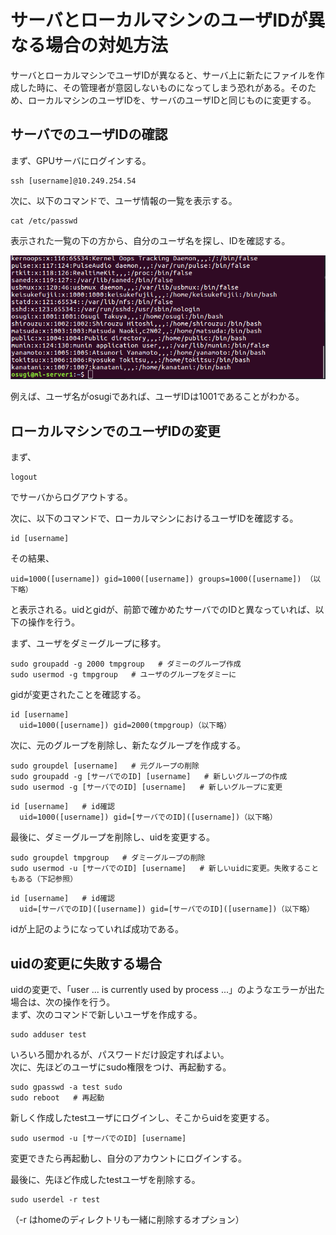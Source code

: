 # サーバとローカルマシンのユーザIDが異なる場合の対処方法
サーバとローカルマシンでユーザIDが異なると、サーバ上に新たにファイルを作成した時に、その管理者が意図しないものになってしまう恐れがある。そのため、ローカルマシンのユーザIDを、サーバのユーザIDと同じものに変更する。

## サーバでのユーザIDの確認
まず、GPUサーバにログインする。
```
ssh [username]@10.249.254.54
```
次に、以下のコマンドで、ユーザ情報の一覧を表示する。
```
cat /etc/passwd
```
表示された一覧の下の方から、自分のユーザ名を探し、IDを確認する。

![ユーザID](./change_user_id_1.png)

例えば、ユーザ名がosugiであれば、ユーザIDは1001であることがわかる。

## ローカルマシンでのユーザIDの変更
まず、
```
logout
```
でサーバからログアウトする。  

次に、以下のコマンドで、ローカルマシンにおけるユーザIDを確認する。
```
id [username]
```
その結果、
```
uid=1000([username]) gid=1000([username]) groups=1000([username]) （以下略）
```
と表示される。uidとgidが、前節で確かめたサーバでのIDと異なっていれば、以下の操作を行う。

まず、ユーザをダミーグループに移す。
```
sudo groupadd -g 2000 tmpgroup   # ダミーのグループ作成
sudo usermod -g tmpgroup   # ユーザのグループをダミーに

```
gidが変更されたことを確認する。
```
id [username]
  uid=1000([username]) gid=2000(tmpgroup)（以下略）
```
次に、元のグループを削除し、新たなグループを作成する。
```
sudo groupdel [username]   # 元グループの削除
sudo groupadd -g [サーバでのID] [username]   # 新しいグループの作成
sudo usermod -g [サーバでのID] [username]   # 新しいグループに変更
```
```
id [username]   # id確認
  uid=1000([username]) gid=[サーバでのID]([username])（以下略）
```
最後に、ダミーグループを削除し、uidを変更する。
```
sudo groupdel tmpgroup   # ダミーグループの削除
sudo usermod -u [サーバでのID] [username]   # 新しいuidに変更。失敗することもある（下記参照）
```
```
id [username]   # id確認
  uid=[サーバでのID]([username]) gid=[サーバでのID]([username])（以下略）
```
idが上記のようになっていれば成功である。

## uidの変更に失敗する場合
uidの変更で、「user ... is currently used by process ...」のようなエラーが出た場合は、次の操作を行う。  
まず、次のコマンドで新しいユーザを作成する。
```
sudo adduser test
```
いろいろ聞かれるが、パスワードだけ設定すればよい。  
次に、先ほどのユーザにsudo権限をつけ、再起動する。
```
sudo gpasswd -a test sudo
sudo reboot   # 再起動
```
新しく作成したtestユーザにログインし、そこからuidを変更する。
```
sudo usermod -u [サーバでのID] [username]
```
変更できたら再起動し、自分のアカウントにログインする。

最後に、先ほど作成したtestユーザを削除する。
```
sudo userdel -r test
```
（-r はhomeのディレクトリも一緒に削除するオプション）
